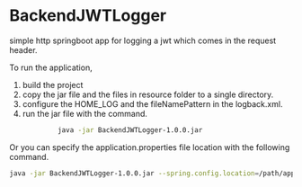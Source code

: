 # BackendJWTLogger
simple http springboot app for logging a jwt which comes in the request header. 

To run the application,
1. build the project
2. copy the jar file and the files in resource folder to a single directory.
3. configure the HOME_LOG and the fileNamePattern in the logback.xml.
4. run the jar file with the command. <br />
```sh
            java -jar BackendJWTLogger-1.0.0.jar
```
Or you can specify the application.properties file location with the following command.
   
```sh
java -jar BackendJWTLogger-1.0.0.jar --spring.config.location=/path/application.properties
```
